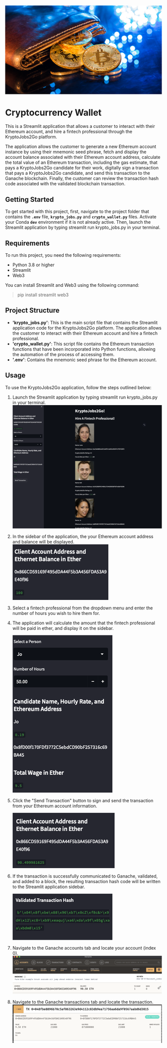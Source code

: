 ![An image shows a wallet with bitcoin.](Images/19-4-challenge-image.png)

# Cryptocurrency Wallet

This is a Streamlit application that allows a customer to interact with their Ethereum account, and hire a fintech professional through the KryptoJobs2Go platform.

The application allows the customer to generate a new Ethereum account instance by using their mnemonic seed phrase, fetch and display the account balance associated with their Ethereum account address, calculate the total value of an Ethereum transaction, including the gas estimate, that pays a KryptoJobs2Go candidate for their work, digitally sign a transaction that pays a KryptoJobs2Go candidate, and send this transaction to the Ganache blockchain. Finally, the customer can review the transaction hash code associated with the validated blockchain transaction.

## Getting Started

To get started with this project, first, navigate to the project folder that contains the **`.env`** file, **`krypto_jobs.py`** and **`crypto_wallet.py`** files. Activate your Conda **`dev`** environment if it is not already active. Then, launch the Streamlit application by typing streamlit run krypto_jobs.py in your terminal.

## Requirements

To run this project, you need the following requirements:

- Python 3.8 or higher
- Streamlit
- Web3

You can install Streamlit and Web3 using the following command:

> pip install streamlit web3

## Project Structure

 - **'krypto_jobs.py'**: This is the main script file that contains the Streamlit application code for the KryptoJobs2Go platform. The application allows the customer to interact with their Ethereum account and hire a fintech professional.
- **'crypto_wallet.py'**: This script file contains the Ethereum transaction functions that have been incorporated into Python functions, allowing the automation of the process of accessing them.
- **'.env'**: Contains the mnemonic seed phrase for the Ethereum account.

## Usage

To use the KryptoJobs2Go application, follow the steps outlined below:

1. Launch the Streamlit application by typing streamlit run krypto_jobs.py in your terminal.
![steamlit](Images/streamlit.png)

2. In the sidebar of the application, the your Ethereum account address and balance will be displayed.
![balance](Images/ether_balance.png)
3. Select a fintech professional from the dropdown menu and enter the number of hours you wish to hire them for.
4. The application will calculate the amount that the fintech professional will be paid in ether, and display it on the sidebar.

    ![hire](Images/selection.png)

5. Click the "Send Transaction" button to sign and  send the transaction from  your Ethereum account information.

    ![balanceaftertransfer](Images/balance_after_transfer.png)

6. If the transaction is successfully communicated to Ganache, validated, and added to a block, the resulting transaction hash code will be written to the Streamlit application sidebar.

    ![transaction](Images/hash.png)
7. Navigate to the Ganache accounts tab and locate your account (index 0).
![ganachebalance](Images/ganache_balance.png)
8. Navigate to the Ganache transactions tab and locate the transaction.
![ganachetransfer](Images/ganache_transaction.png)
